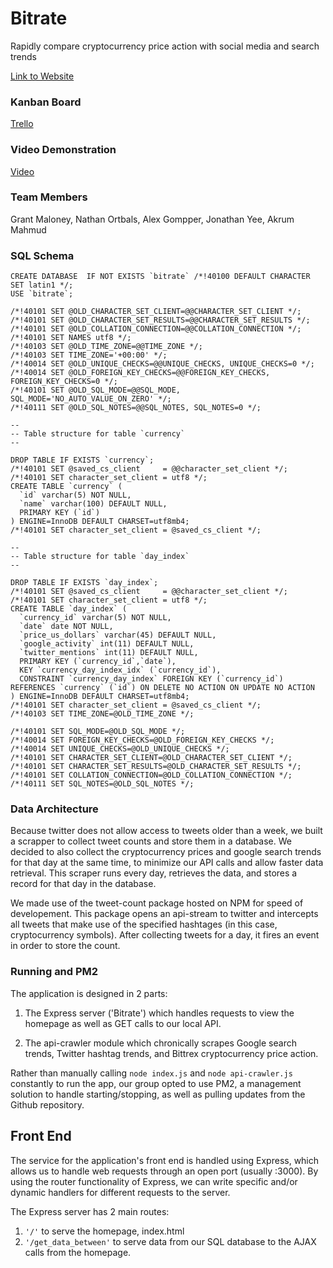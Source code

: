 # Bitrate
Rapidly compare cryptocurrency price action with social media and search trends

[Link to Website](http://ec2-54-91-150-70.compute-1.amazonaws.com:3000/)

### Kanban Board
[Trello](https://trello.com/b/8QUr7G4v/bitrate)

### Video Demonstration
[Video](https://www.youtube.com/watch?v=BvnI6ssrA6I)

### Team Members
Grant Maloney, Nathan Ortbals, Alex Gompper, Jonathan Yee, Akrum Mahmud


### SQL Schema

```
CREATE DATABASE  IF NOT EXISTS `bitrate` /*!40100 DEFAULT CHARACTER SET latin1 */;
USE `bitrate`;

/*!40101 SET @OLD_CHARACTER_SET_CLIENT=@@CHARACTER_SET_CLIENT */;
/*!40101 SET @OLD_CHARACTER_SET_RESULTS=@@CHARACTER_SET_RESULTS */;
/*!40101 SET @OLD_COLLATION_CONNECTION=@@COLLATION_CONNECTION */;
/*!40101 SET NAMES utf8 */;
/*!40103 SET @OLD_TIME_ZONE=@@TIME_ZONE */;
/*!40103 SET TIME_ZONE='+00:00' */;
/*!40014 SET @OLD_UNIQUE_CHECKS=@@UNIQUE_CHECKS, UNIQUE_CHECKS=0 */;
/*!40014 SET @OLD_FOREIGN_KEY_CHECKS=@@FOREIGN_KEY_CHECKS, FOREIGN_KEY_CHECKS=0 */;
/*!40101 SET @OLD_SQL_MODE=@@SQL_MODE, SQL_MODE='NO_AUTO_VALUE_ON_ZERO' */;
/*!40111 SET @OLD_SQL_NOTES=@@SQL_NOTES, SQL_NOTES=0 */;

--
-- Table structure for table `currency`
--

DROP TABLE IF EXISTS `currency`;
/*!40101 SET @saved_cs_client     = @@character_set_client */;
/*!40101 SET character_set_client = utf8 */;
CREATE TABLE `currency` (
  `id` varchar(5) NOT NULL,
  `name` varchar(100) DEFAULT NULL,
  PRIMARY KEY (`id`)
) ENGINE=InnoDB DEFAULT CHARSET=utf8mb4;
/*!40101 SET character_set_client = @saved_cs_client */;

--
-- Table structure for table `day_index`
--

DROP TABLE IF EXISTS `day_index`;
/*!40101 SET @saved_cs_client     = @@character_set_client */;
/*!40101 SET character_set_client = utf8 */;
CREATE TABLE `day_index` (
  `currency_id` varchar(5) NOT NULL,
  `date` date NOT NULL,
  `price_us_dollars` varchar(45) DEFAULT NULL,
  `google_activity` int(11) DEFAULT NULL,
  `twitter_mentions` int(11) DEFAULT NULL,
  PRIMARY KEY (`currency_id`,`date`),
  KEY `currency_day_index_idx` (`currency_id`),
  CONSTRAINT `currency_day_index` FOREIGN KEY (`currency_id`) REFERENCES `currency` (`id`) ON DELETE NO ACTION ON UPDATE NO ACTION
) ENGINE=InnoDB DEFAULT CHARSET=utf8mb4;
/*!40101 SET character_set_client = @saved_cs_client */;
/*!40103 SET TIME_ZONE=@OLD_TIME_ZONE */;

/*!40101 SET SQL_MODE=@OLD_SQL_MODE */;
/*!40014 SET FOREIGN_KEY_CHECKS=@OLD_FOREIGN_KEY_CHECKS */;
/*!40014 SET UNIQUE_CHECKS=@OLD_UNIQUE_CHECKS */;
/*!40101 SET CHARACTER_SET_CLIENT=@OLD_CHARACTER_SET_CLIENT */;
/*!40101 SET CHARACTER_SET_RESULTS=@OLD_CHARACTER_SET_RESULTS */;
/*!40101 SET COLLATION_CONNECTION=@OLD_COLLATION_CONNECTION */;
/*!40111 SET SQL_NOTES=@OLD_SQL_NOTES */;
```


### Data Architecture

Because twitter does not allow access to tweets older than a week, we built a scrapper to collect tweet counts and store them in a database.
We decided to also collect the cryptocurrency prices and google search trends for that day at the same time, to minimize our API calls and allow faster
data retrieval. This scraper runs every day, retrieves the data, and stores a record for that day in the database.

We made use of the tweet-count package hosted on NPM for speed of developement. This package opens an api-stream to twitter and intercepts all tweets that make use of the specified hashtages (in this case, cryptocurrency symbols). After collecting tweets for a day, it fires an event in order to store the count.

### Running and PM2

The application is designed in 2 parts:

1) The Express server ('Bitrate') which handles requests to view the homepage as well as GET calls to our local API.

2) The api-crawler module which chronically scrapes Google search trends, Twitter hashtag trends, and Bittrex cryptocurrency price action.

Rather than manually calling `node index.js` and `node api-crawler.js` constantly to run the app, our group opted to use PM2, a management solution to handle starting/stopping, as well as pulling updates from the Github repository.

## Front End

The service for the application's front end is handled using Express, which allows us to handle web requests through an open port (usually :3000). By using the router functionality of Express, we can write specific and/or dynamic handlers for different requests to the server.

The Express server has 2 main routes:

1) `'/'` to serve the homepage, index.html
2) `'/get_data_between'` to serve data from our SQL database to the AJAX calls from the homepage.

